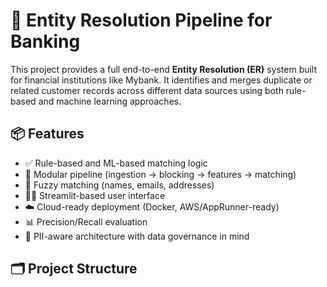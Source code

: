 # 🧠 Entity Resolution Pipeline for Banking

This project provides a full end-to-end **Entity Resolution (ER)** system built for financial institutions like Mybank. It identifies and merges duplicate or related customer records across different data sources using both rule-based and machine learning approaches.

## 📦 Features

- ✅ Rule-based and ML-based matching logic
- 🧱 Modular pipeline (ingestion → blocking → features → matching)
- 🧠 Fuzzy matching (names, emails, addresses)
- 🧑‍💻 Streamlit-based user interface
- ☁️ Cloud-ready deployment (Docker, AWS/AppRunner-ready)
- 📊 Precision/Recall evaluation
- 🔐 PII-aware architecture with data governance in mind

## 🗂️ Project Structure


